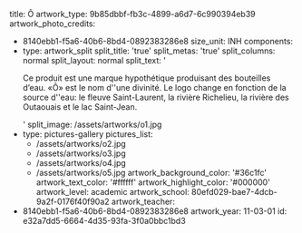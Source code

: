 title: Ô
artwork_type: 9b85dbbf-fb3c-4899-a6d7-6c990394eb39
artwork_photo_credits:
  - 8140ebb1-f5a6-40b6-8bd4-0892383286e8
size_unit: INH
components:
  -
    type: artwork_split
    split_title: 'true'
    split_metas: 'true'
    split_columns: normal
    split_layout: normal
    split_text: '<p>Ce produit est une marque hypothétique produisant des bouteilles d’eau. «Ô» est le nom d''une divinité. Le logo change en fonction de la source d''eau: le fleuve Saint-Laurent, la rivière Richelieu, la rivière des Outaouais et le lac Saint-Jean.</p>'
    split_image: /assets/artworks/o1.jpg
  -
    type: pictures-gallery
    pictures_list:
      - /assets/artworks/o2.jpg
      - /assets/artworks/o3.jpg
      - /assets/artworks/o4.jpg
      - /assets/artworks/o5.jpg
artwork_background_color: '#36c1fc'
artwork_text_color: '#ffffff'
artwork_highlight_color: '#000000'
artwork_level: academic
artwork_school: 80efd029-bae7-4dcb-9a2f-0176f40f90a2
artwork_teacher:
  - 8140ebb1-f5a6-40b6-8bd4-0892383286e8
artwork_year: 11-03-01
id: e32a7dd5-6664-4d35-93fa-3f0a0bbc1bd3
